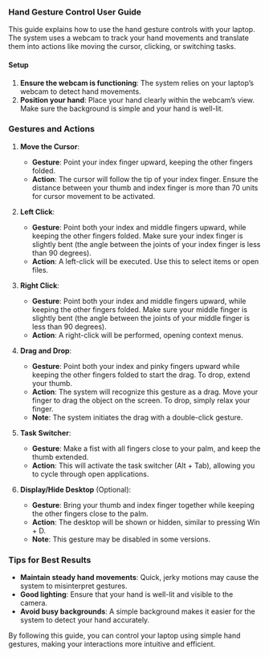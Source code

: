 ### Hand Gesture Control User Guide

This guide explains how to use the hand gesture controls with your laptop. The system uses a webcam to track your hand movements and translate them into actions like moving the cursor, clicking, or switching tasks.

#### Setup
1. **Ensure the webcam is functioning**: The system relies on your laptop’s webcam to detect hand movements.
2. **Position your hand**: Place your hand clearly within the webcam’s view. Make sure the background is simple and your hand is well-lit.

### Gestures and Actions

1. **Move the Cursor**:
   - **Gesture**: Point your index finger upward, keeping the other fingers folded.
   - **Action**: The cursor will follow the tip of your index finger. Ensure the distance between your thumb and index finger is more than 70 units for cursor movement to be activated.

2. **Left Click**:
   - **Gesture**: Point both your index and middle fingers upward, while keeping the other fingers folded. Make sure your index finger is slightly bent (the angle between the joints  of your index finger is less than 90 degrees).
   - **Action**: A left-click will be executed. Use this to select items or open files.

3. **Right Click**:
   - **Gesture**:  Point both your index and middle fingers upward, while keeping the other fingers folded. Make sure your middle finger is slightly bent (the angle between  the joints of your middle finger is less than 90 degrees).
   - **Action**: A right-click will be performed, opening context menus.

4. **Drag and Drop**:
   - **Gesture**: Point both your index and pinky fingers upward while keeping the other fingers folded to start the drag. To drop, extend your thumb.
   - **Action**: The system will recognize this gesture as a drag. Move your finger to drag the object on the screen. To drop, simply relax your finger.
   - **Note**: The system initiates the drag with a double-click gesture.

5. **Task Switcher**:
   - **Gesture**: Make a fist with all fingers close to your palm, and keep the thumb extended.
   - **Action**: This will activate the task switcher (Alt + Tab), allowing you to cycle through open applications.

6. **Display/Hide Desktop** (Optional):
   - **Gesture**: Bring your thumb and index finger together while keeping the other fingers close to the palm.
   - **Action**: The desktop will be shown or hidden, similar to pressing Win + D.
   - **Note**: This gesture may be disabled in some versions.

### Tips for Best Results
- **Maintain steady hand movements**: Quick, jerky motions may cause the system to misinterpret gestures.
- **Good lighting**: Ensure that your hand is well-lit and visible to the camera.
- **Avoid busy backgrounds**: A simple background makes it easier for the system to detect your hand accurately.

By following this guide, you can control your laptop using simple hand gestures, making your interactions more intuitive and efficient.